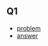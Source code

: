 ## Q1
* [problem](http://web.mit.edu/18.06/www/Spring02/probsets/ps3.pdf)
* [answer](http://web.mit.edu/18.06/www/Spring02/probsets/ps3sol.pdf)